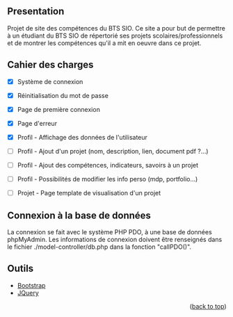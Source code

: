 <div id="top"></div>

<!-- Presentation -->
## Presentation

Projet de site des compétences du BTS SIO. Ce site a pour but de permettre à un étudiant du BTS SIO de répertorié ses projets scolaires/professionnels et de montrer les compétences qu'il a mit en oeuvre dans ce projet.



<!-- ROADMAP -->
## Cahier des charges

- [x] Système de connexion
- [x] Réinitialisation du mot de passe
- [x] Page de première connexion
- [x] Page d'erreur
- [x] Profil - Affichage des données de l'utilisateur
- [ ] Profil - Ajout d'un projet (nom, description, lien, document pdf ?...)
- [ ] Profil - Ajout des compétences, indicateurs, savoirs à un projet
- [ ] Profil - Possibilités de modifier les info perso (mdp, portfolio...)
- [ ] Projet - Page template de visualisation d'un projet



<!-- DATABASE -->
## Connexion à la base de données

La connexion se fait avec le système PHP PDO, à une base de données phpMyAdmin. Les informations de connexion doivent être renseignés dans le fichier ./model-controller/db.php dans la fonction "callPDO()".



## Outils

* [Bootstrap](https://getbootstrap.com)
* [JQuery](https://jquery.com)



<p align="right">(<a href="#top">back to top</a>)</p>